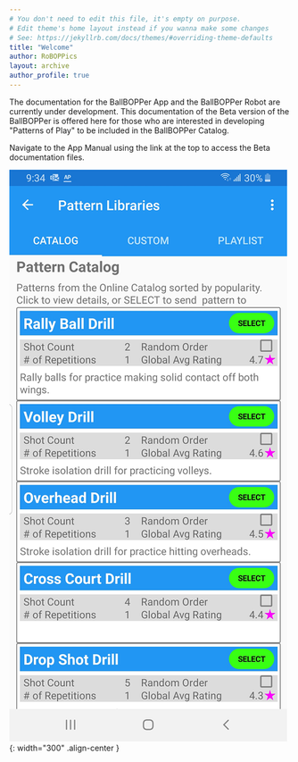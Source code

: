 ```yaml
---
# You don't need to edit this file, it's empty on purpose.
# Edit theme's home layout instead if you wanna make some changes
# See: https://jekyllrb.com/docs/themes/#overriding-theme-defaults
title: "Welcome"
author: RoBOPPics
layout: archive
author_profile: true
---
```

The documentation for the BallBOPPer App and the BallBOPPer Robot are currently under development. This documentation of the Beta version of the BallBOPPer is offered here for those who are interested in developing "Patterns of Play" to be included in the BallBOPPer Catalog.

Navigate to the App Manual using the link at the top to access the Beta documentation files.

![Catalog Image](/assets/images/PatternLibrariesCatalog.png){: width="300" .align-center } 
